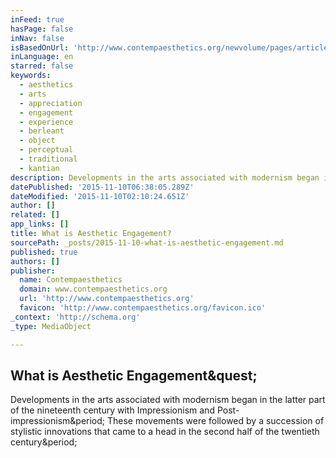 ```yaml
---
inFeed: true
hasPage: false
inNav: false
isBasedOnUrl: 'http://www.contempaesthetics.org/newvolume/pages/article.php?articleID=684'
inLanguage: en
starred: false
keywords:
  - aesthetics
  - arts
  - appreciation
  - engagement
  - experience
  - berleant
  - object
  - perceptual
  - traditional
  - kantian
description: Developments in the arts associated with modernism began in the latter part of the nineteenth century with Impressionism and Post-impressionism. These movements were followed by a succession of stylistic innovations that came to a head in the second half of the twentieth century.
datePublished: '2015-11-10T06:38:05.289Z'
dateModified: '2015-11-10T02:10:24.651Z'
author: []
related: []
app_links: []
title: What is Aesthetic Engagement?
sourcePath: _posts/2015-11-10-what-is-aesthetic-engagement.md
published: true
authors: []
publisher:
  name: Contempaesthetics
  domain: www.contempaesthetics.org
  url: 'http://www.contempaesthetics.org'
  favicon: 'http://www.contempaesthetics.org/favicon.ico'
_context: 'http://schema.org'
_type: MediaObject

---
```

<article style=""><h1>What is Aesthetic Engagement&amp;quest;</h1><p>Developments in the arts associated with modernism began in the latter part of the nineteenth century with Impressionism and Post-impressionism&amp;period; These movements were followed by a succession of stylistic innovations that came to a head in the second half of the twentieth century&amp;period;</p></article>